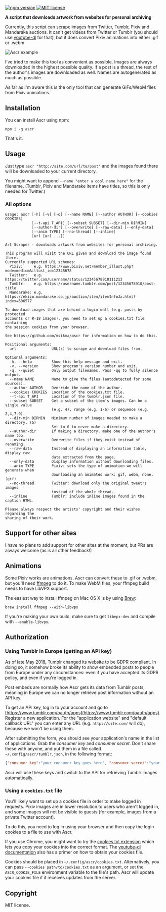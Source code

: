 [![npm version](https://badge.fury.io/js/ascr.svg)](https://badge.fury.io/js/ascr) [![MIT license](https://img.shields.io/badge/license-MIT-brightgreen.svg)](https://opensource.org/licenses/MIT)

**A script that downloads artwork from websites for personal archiving**

Currently, this script can scrape images from Twitter, Tumblr, Pixiv and Mandarake auctions. It can't get videos from Twitter or Tumblr (you should use [youtube-dl](https://rg3.github.io/youtube-dl/) for that), but it does convert Pixiv animations into either .gif or .webm.

![Ascr example](https://i.imgur.com/WzbaHIg.png)

I've tried to make this tool as convenient as possible. Images are always downloaded in the highest possible quality. If a post is a thread, the rest of the author's images are downloaded as well. Names are autogenerated as much as possible.

As far as I'm aware this is the only tool that can generate GIFs/WebM files from Pixiv animations.

## Installation

You can install Ascr using npm:

```
npm i -g ascr
```

That's it.

## Usage

Just type `ascr "http://site.com/url/to/post"` and the images found there will be downloaded to your current directory.

You might want to append `--name "enter a cool name here"` for the filename. (Tumblr, Pixiv and Mandarake items have titles, so this is only needed for Twitter.)

### All options

```
usage: ascr [-h] [-v] [-q] [--name NAME] [--author AUTHOR] [--cookies COOKIES]
            [--t-api T_API] [--subset SUBSET] [--dir-min DIRMIN]
            [--author-dir] [--overwrite] [--raw-data] [--only-data]
            [--anim TYPE] [--no-thread] [--inline]
            [url [url ...]]

Art Scraper - downloads artwork from websites for personal archiving.

This program will visit the URL given and download the image found there.
Currently supported URL schemes:
  Pixiv:     e.g. https://www.pixiv.net/member_illust.php?mode=medium&illust_id=12345678
  Twitter:   e.g. https://twitter.com/username/status/12345678910111213
  Tumblr:    e.g. https://username.tumblr.com/post/12345678910/post-title
  Mandarake: e.g. https://ekizo.mandarake.co.jp/auction/item/itemInfoJa.html?index=606577

To download images that are behind a login wall (e.g. posts by protected
accounts or R-18 images), you need to set up a cookies.txt file containing
the session cookies from your browser.

See https://github.com/msikma/ascr for information on how to do this.

Positional arguments:
  url                URL(s) to scrape and download files from.

Optional arguments:
  -h, --help         Show this help message and exit.
  -v, --version      Show program's version number and exit.
  -q, --quiet        Only output filenames. Pass -qq to fully silence output.
  --name NAME        Name to give the files (autodetected for some sources).
  --author AUTHOR    Override the name of the author.
  --cookies COOKIES  Location of the cookies.txt file.
  --t-api T_API      Location of the tumblr.json file.
  --subset SUBSET    Get a subset of the item's images. Can be a single value 
                     (e.g. 4), range (e.g. 1-6) or sequence (e.g. 2,4,7-9).
  --dir-min DIRMIN   Minimum number of images needed to make a directory. (5) 
                     Set to 0 to never make a directory.
  --author-dir       If making a directory, make one of the author's name too.
  --overwrite        Overwrite files if they exist instead of renaming.
  --raw-data         Instead of displaying an information table, display raw 
                     data extracted from the page.
  --only-data        Display information without downloading files.
  --anim TYPE        Pixiv: sets the type of animation we will generate when 
                     downloading an animated work: gif, webm, none. (gif)
  --no-thread        Twitter: download only the original tweet's images 
                     instead of the whole thread.
  --inline           Tumblr: include inline images found in the caption HTML.

Please always respect the artists' copyright and their wishes regarding the 
sharing of their work.
```

## Support for other sites

I have no plans to add support for other sites at the moment, but PRs are always welcome (as is all other feedback!)

## Animations

Some Pixiv works are animations. Ascr can convert these to .gif or .webm, but you'll need [ffmpeg](https://www.ffmpeg.org/) to do it. To make WebM files, your ffmpeg build needs to have LibVPX support.

The easiest way to install ffmpeg on Mac OS X is by using [Brew](https://brew.sh/):

    brew install ffmpeg --with-libvpx

If you're making your own build, make sure to get `libvpx-dev` and compile with `--enable-libvpx`.

## Authorization

### Using Tumblr in Europe (getting an API key)

As of late May 2018, Tumblr changed its website to be GDPR compliant. In doing so, it somehow broke its ability to show embedded posts to people from Europe under any circumstances: even if you have accepted its GDPR policy, and even if you're logged in.

Post embeds are normally how Ascr gets its data from Tumblr posts, meaning in Europe we can no longer retrieve post information without an API key.

To get an API key, log in to your account and go to [https://www.tumblr.com/oauth/apps](https://www.tumblr.com/oauth/apps). Register a new application. For the "application website" and "default callback URL" you can enter any URL (e.g. `http://site.com/` will do), because we won't be using them.

After submitting the form, you should see your application's name in the list of applications. Grab the *consumer key* and *consumer secret*. Don't share these with anyone, and put them in a file called `~/.config/ascr/tumblr.json`, in the following format:

```json
{"consumer_key":"your_consumer_key_goes_here", "consumer_secret":"your_secret_key_goes_here"}
```

Ascr will use these keys and switch to the API for retrieving Tumblr images automatically.

### Using a `cookies.txt` file

You'll likely want to set up a cookies file in order to make logged in requests. Pixiv images are in lower resolution to users who aren't logged in, and some images will not be visible to guests (for example, images from a private Twitter account).

To do this, you need to log in using your browser and then copy the login cookies to a file to use with Ascr.

If you use Chrome, you might want to try the [cookies.txt extension](https://chrome.google.com/webstore/detail/njabckikapfpffapmjgojcnbfjonfjfg) which lets you copy your cookies into the correct format. The [youtube-dl documentation](https://github.com/rg3/youtube-dl#how-do-i-pass-cookies-to-youtube-dl) also has a primer on how to obtain your cookies file.

Cookies should be placed in `~/.config/ascr/cookies.txt`. Alternatively, you can pass `--cookies path/to/cookies.txt` as an argument, or set the `ASCR_COOKIE_FILE` environment variable to the file's path. Ascr will update your cookies file if it receives updates from the server.

## Copyright

MIT license.
